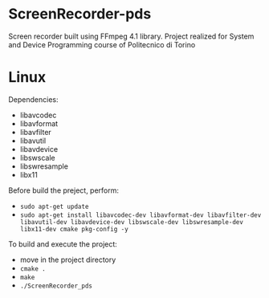 # ScreenRecorder-pds

Screen recorder built using FFmpeg 4.1 library. Project realized for System and Device Programming course of Politecnico di Torino

# Linux
Dependencies:
- libavcodec
- libavformat
- libavfilter
- libavutil
- libavdevice
- libswscale
- libswresample
- libx11

Before build the preject, perform: 
- ```sudo apt-get update```
- ```sudo apt-get install libavcodec-dev libavformat-dev libavfilter-dev libavutil-dev libavdevice-dev libswscale-dev libswresample-dev libx11-dev cmake pkg-config -y```

To build and execute the project:
- move in the project directory
- ```cmake .```
- ```make```
- ```./ScreenRecorder_pds```
